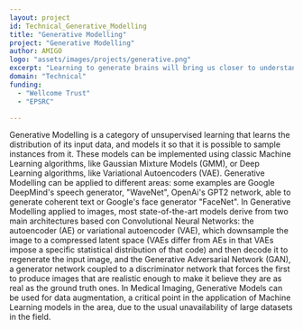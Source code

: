 ```yaml
---
layout: project
id: Technical_Generative_Modelling
title: "Generative Modelling"
project: "Generative Modelling"
author: AMIGO
logo: "assets/images/projects/generative.png"
excerpt: "Learning to generate brains will bring us closer to understanding them"
domain: "Technical"
funding:
  - "Wellcome Trust"
  - "EPSRC"

---
```

Generative Modelling is a category of unsupervised learning that learns the distribution of its input data, and models it so that it is possible to sample instances from it.  These models can be implemented using classic Machine Learning algorithms, like Gaussian Mixture Models (GMM), or Deep Learning algorithms, like Variational Autoencoders (VAE). Generative Modelling can be applied to different areas: some examples are Google DeepMind's speech generator, "WaveNet", OpenAi's GPT2 network, able to generate coherent text or Google's face generator "FaceNet". In Generative Modelling applied to images, most state-of-the-art models derive from two main architectures based con Convolutional Neural Networks: the autoencoder (AE) or variational autoencoder (VAE), which downsample the image to a compressed latent space (VAEs differ from AEs in that VAEs impose a specific statistical distribution of that code) and then decode it to regenerate the input image, and the Generative Adversarial Network (GAN), a generator network coupled to a discriminator network that forces the first to produce images that are realistic enough to make it believe they are as real as the ground truth ones. In Medical Imaging, Generative Models can be used for data augmentation, a critical point in the application of Machine Learning models in the area, due to the usual unavailability of large datasets in the field.  
